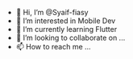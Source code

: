 - 👋 Hi, I’m @Syaif-fiasy
- 👀 I’m interested in Mobile Dev
- 🌱 I’m currently learning Flutter
- 💞️ I’m looking to collaborate on ...
- 📫 How to reach me ...

<!---
Syaif-fiasy/Syaif-fiasy is a ✨ special ✨ repository because its `README.md` (this file) appears on your GitHub profile.
You can click the Preview link to take a look at your changes.
--->
